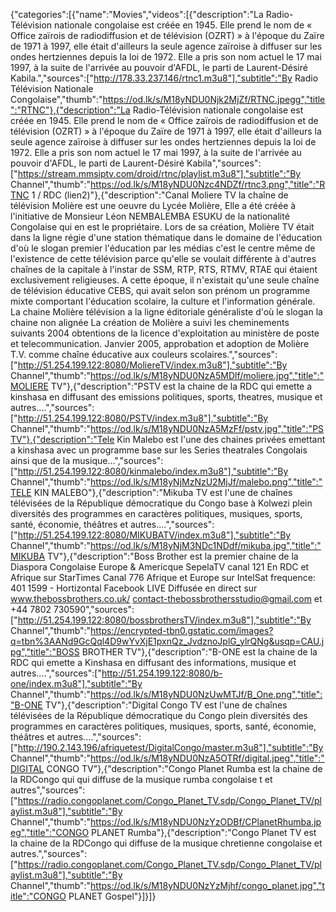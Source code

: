 {"categories":[{"name":"Movies","videos":[{"description":"La Radio-Télévision nationale congolaise est créée en 1945. Elle prend le nom de « Office zaïrois de radiodiffusion et de télévision (OZRT) » à l'époque du Zaïre de 1971 à 1997, elle était d'ailleurs la seule agence zaïroise à diffuser sur les ondes hertziennes depuis la loi de 1972. Elle a pris son nom actuel le 17 mai 1997, à la suite de l'arrivée au pouvoir d'AFDL, le parti de Laurent-Désiré Kabila.","sources":["http://178.33.237.146/rtnc1.m3u8"],"subtitle":"By Radio Télévision Nationale Congolaise","thumb":"https://od.lk/s/M18yNDU0Njk2MjZf/RTNC.jpegg","title":"RTNC"},{"description":"La Radio-Télévision nationale congolaise est créée en 1945. Elle prend le nom de « Office zaïrois de radiodiffusion et de télévision (OZRT) » à l'époque du Zaïre de 1971 à 1997, elle était d'ailleurs la seule agence zaïroise à diffuser sur les ondes hertziennes depuis la loi de 1972. Elle a pris son nom actuel le 17 mai 1997, à la suite de l'arrivée au pouvoir d'AFDL, le parti de Laurent-Désiré Kabila","sources":["https://stream.mmsiptv.com/droid/rtnc/playlist.m3u8"],"subtitle":"By Channel","thumb":"https://od.lk/s/M18yNDU0Nzc4NDZf/rtnc3.png","title":"RTNC 1 / RDC (lien2)"},{"description":"Canal Moliere TV  la chaîne de télévision Molière est une oeuvre du Lycée Molière,  Elle a été créée à l'initiative de Monsieur Léon NEMBALEMBA ESUKU de la nationalité Congolaise qui en est le propriétaire. Lors de sa création, Molière TV était dans la ligne régie d'une station thématique dans le domaine de l'éducation d'où le slogan premier  l'éducation par les médias  c'est le centre même de l'existence de cette télévision parce qu'elle se voulait différente à d'autres chaînes de la capitale à l'instar de SSM, RTP, RTS, RTMV, RTAE qui étaient exclusivement religieuses. A cette époque, il n'existait qu'une seule chaîne de télévision éducative CEBS, qui avait selon son prénom un programme mixte comportant l'éducation scolaire, la culture et l'information générale. La chaine Molière télévision a la ligne éditoriale généraliste d'où le slogan la chaine non alignée La création de Molière a suivi les cheminements suivants 2004 obtentions de la licence d'exploitation au ministère de poste et telecommunication.  Janvier 2005, approbation et adoption de Molière T.V. comme chaîne éducative aux couleurs scolaires.","sources":["http://51.254.199.122:8080/MoliereTV/index.m3u8"],"subtitle":"By Channel","thumb":"https://od.lk/s/M18yNDU0NzA5MDlf/moliere.jpg","title":"MOLIERE TV"},{"description":"PSTV est la chaine de la RDC qui emette a kinshasa en diffusant des emissions politiques,  sports, theatres, musique et autres....","sources":["http://51.254.199.122:8080/PSTV/index.m3u8"],"subtitle":"By Channel","thumb":"https://od.lk/s/M18yNDU0NzA5MzFf/pstv.jpg","title":"PSTV"},{"description":"Tele Kin Malebo est l'une des chaines privées emettant a kinshasa avec un programme base sur les Series theatrales Congolais ainsi que de la musique...","sources":["http://51.254.199.122:8080/kinmalebo/index.m3u8"],"subtitle":"By Channel","thumb":"https://od.lk/s/M18yNjMzNzU2MjJf/malebo.png","title":"TELE KIN MALEBO"},{"description":"Mikuba  TV est l'une de chaînes télévisées de la République démocratique du Congo base à Kolwezi plein diversités des programmes en caractères politiques, musiques, sports, santé, économie, théâtres et autres....","sources":["http://51.254.199.122:8080/MIKUBATV/index.m3u8"],"subtitle":"By Channel","thumb":"https://od.lk/s/M18yNjM3NDc1NDdf/mikuba.jpg","title":"MIKUBA TV"},{"description":"Boss Brother est la premier chaine de la Diaspora Congolaise Europe & Americque SepelaTV canal 121 En RDC et Afrique sur StarTimes Canal 776 Afrique et Europe sur IntelSat frequence: 401 1599 - Hortizontal Facebook LIVE Diffusée en direct sur www.thebossbrothers.co.uk/ contact-thebossbrothersstudio@gmail.com et +44 7802 730590","sources":["http://51.254.199.122:8080/bossbrothersTV/index.m3u8"],"subtitle":"By Channel","thumb":"https://encrypted-tbn0.gstatic.com/images?q=tbn%3AANd9GcQql4D9wYvXjE1pxnQz_JvdznoJplG_ylrQNg&usqp=CAU.jpg","title":"BOSS BROTHER TV"},{"description":"B-ONE est la chaine de la RDC qui emette a Kinshasa en diffusant des informations, musique et autres....","sources":["http://51.254.199.122:8080/b-one/index.m3u8"],"subtitle":"By Channel","thumb":"https://od.lk/s/M18yNDU0NzUwMTJf/B_One.png","title":"B-ONE TV"},{"description":"Digital Congo TV est l'une de chaînes télévisées de la République démocratique du Congo plein diversités des programmes en caractères politiques, musiques, sports, santé, économie, théâtres et autres....","sources":["http://190.2.143.196/afriquetest/DigitalCongo/master.m3u8"],"subtitle":"By Channel","thumb":"https://od.lk/s/M18yNDU0NzA5OTRf/digital.jpeg","title":"DIGITAL CONGO TV"},{"description":"Congo Planet Rumba est la chaine de la RDCongo qui qui diffuse de la musique rumba congolaise t et autres","sources":["https://radio.congoplanet.com/Congo_Planet_TV.sdp/Congo_Planet_TV/playlist.m3u8"],"subtitle":"By Channel","thumb":"https://od.lk/s/M18yNDU0NzYzODBf/CPlanetRhumba.jpeg","title":"CONGO PLANET Rumba"},{"description":"Congo Planet TV est la chaine de la RDCongo qui diffuse de la musique chretienne congolaise et autres.","sources":["https://radio.congoplanet.com/Congo_Planet_TV.sdp/Congo_Planet_TV/playlist.m3u8"],"subtitle":"By Channel","thumb":"https://od.lk/s/M18yNDU0NzYzMjhf/congo_planet.jpg","title":"CONGO PLANET Gospel"}]}]}
